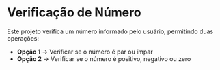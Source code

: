# Verificação de Número

Este projeto verifica um número informado pelo usuário, permitindo duas operações:

- **Opção 1** → Verificar se o número é par ou ímpar  
- **Opção 2** → Verificar se o número é positivo, negativo ou zero  
